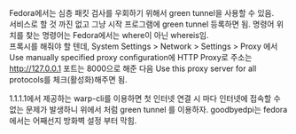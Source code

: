 Fedora에서는 심층 패킷 검사를 우회하기 위해서 green tunnel을 사용할 수 있음.  
서비스로 할 것 까진 없고 그냥 시작 프로그램에 green tunnel 등록하면 됨. 명령어 위치를 찾는 명령어는 Fedora에서는 where이 아닌 whereis임.  
프록시를 해줘야 할 텐데, System Settings > Network > Settings > Proxy 에서 Use manually specified proxy configuration에 HTTP Proxy로 주소는 http://127.0.0.1 포트는 8000으로 해준 다음 Use this proxy server for all protocols를 체크(활성화)해주면 됨.


1.1.1.1에서 제공하는 warp-cli를 이용하면 첫 인터넷 연결 시 마다 인터넷에 접속할 수 없는 문제가 발생하니 위에서 처럼 green tunnel 를 이용하자. goodbyedpi는 fedora에서는 어째선지 방화벽 설정 부터 막힘.
